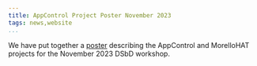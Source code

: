 ```yaml
---
title: AppControl Project Poster November 2023
tags: news,website
...
```


We have put together a [poster](/media/AppControl_MorelloHAT_2023_11_08_All_Hands_Poster.pdf) describing the AppControl and MorelloHAT projects for the November 2023 DSbD workshop. 
